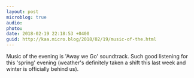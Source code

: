 ```yaml
---
layout: post
microblog: true
audio: 
photo: 
date: 2018-02-19 22:18:53 +0400
guid: http://kaa.micro.blog/2018/02/19/music-of-the.html
---
```

Music of the evening is 'Away we Go' soundtrack. Such good listening for this 'spring' evening (weather's definitely taken a shift this last week and winter is officially behind us).
